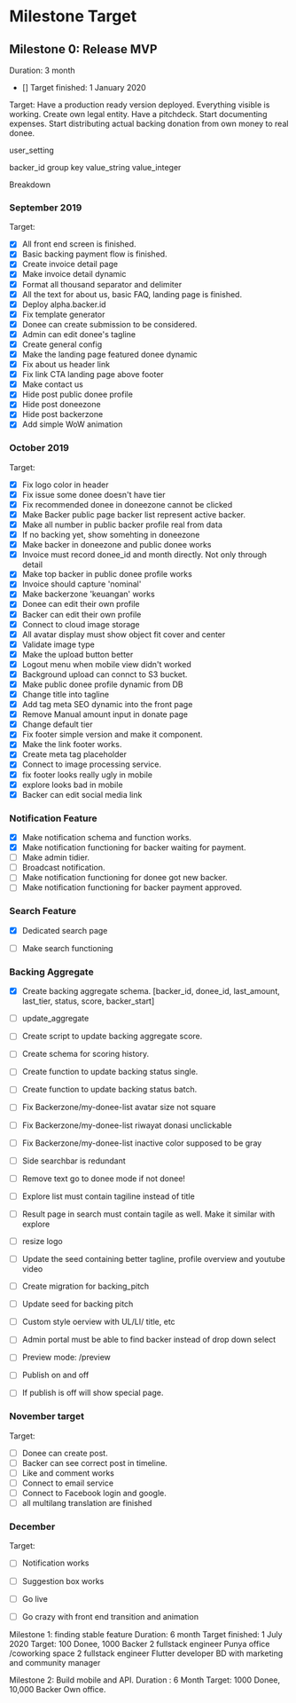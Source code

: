 # Milestone Target

## Milestone 0: Release MVP
Duration: 3 month
- [] Target finished: 1 January 2020

Target: Have a production ready version deployed. Everything visible is working. 
Create own legal entity. Have a pitchdeck. Start documenting expenses. Start distributing actual backing donation from own money to real donee.

user_setting

backer_id
group
key
value_string
value_integer


Breakdown
### September 2019

Target:
- [x] All front end screen is finished.
- [x] Basic backing payment flow is finished.
- [x] Create invoice detail page
- [x] Make invoice detail dynamic
- [x] Format all thousand separator and delimiter
- [x] All the text for about us, basic FAQ, landing page is finished.
- [x] Deploy alpha.backer.id 
- [x] Fix template generator
- [x] Donee can create submission to be considered.
- [x] Admin can edit donee's tagline
- [x] Create general config
- [x] Make the landing page featured donee dynamic
- [x] Fix about us header link
- [x] Fix link CTA landing page above footer 
- [x] Make contact us 
- [x] Hide post public donee profile
- [x] Hide post doneezone
- [x] Hide post backerzone
- [x] Add simple WoW animation

### October 2019

Target:
- [x] Fix logo color in header
- [x] Fix issue some donee doesn't have tier
- [x] Fix recommended donee in doneezone cannot be clicked
- [x] Make Backer public page backer list represent active backer.
- [x] Make all number in public backer profile real from data
- [x] If no backing yet, show somehting in doneezone
- [x] Make backer in doneezone and public donee works
- [x] Invoice must record donee_id and month directly. Not only through detail 
- [x] Make top backer in public donee profile works
- [x] Invoice should capture 'nominal'
- [x] Make backerzone 'keuangan' works 
- [x] Donee can edit their own profile
- [x] Backer can edit their own profile
- [x] Connect to cloud image storage
- [x] All avatar display must show object fit cover and center
- [x] Validate image type
- [x] Make the upload button better
- [x] Logout menu when mobile view didn't worked
- [x] Background upload can connct to S3 bucket.
- [x] Make public donee profile dynamic from DB
- [x] Change title into tagline
- [x] Add tag meta SEO dynamic into the front page
- [x] Remove Manual amount input in donate page
- [x] Change default tier
- [x] Fix footer simple version and make it component.
- [x] Make the link footer works.
- [x] Create meta tag placeholder
- [x] Connect to image processing service.
- [x] fix footer looks really ugly in mobile
- [x] explore looks bad in mobile
- [x] Backer can edit social media link

### Notification Feature
- [x] Make notification schema and function works.
- [x] Make notification functioning for backer waiting for payment.
- [ ] Make admin tidier.
- [ ] Broadcast notification.
- [ ] Make notification functioning for donee got new backer.
- [ ] Make notification functioning for backer payment approved.

### Search Feature
- [x] Dedicated search page
- [ ] Make search functioning


### Backing Aggregate
- [x] Create backing aggregate schema. [backer_id, donee_id, last_amount, last_tier, status, score, backer_start]
- [ ] update_aggregate
- [ ] Create script to update backing aggregate score.
- [ ] Create schema for scoring history.
- [ ] Create function to update backing status single.
- [ ] Create function to update backing status batch.

- [ ] Fix Backerzone/my-donee-list avatar size not square
- [ ] Fix Backerzone/my-donee-list riwayat donasi unclickable
- [ ] Fix Backerzone/my-donee-list inactive color supposed to be gray
- [ ] Side searchbar is redundant

- [ ] Remove text go to donee mode if not donee!

- [ ] Explore list must contain tagiline instead of title

- [ ] Result page in search must contain tagile as well. Make it similar with explore

- [ ] resize logo

- [ ] Update the seed containing better tagline, profile overview and youtube video
- [ ] Create migration for backing_pitch
- [ ] Update seed for backing pitch


- [ ] Custom style oerview with UL/LI/ title, etc

- [ ] Admin portal must be able to find backer instead of drop down select

- [ ] Preview mode: /preview
- [ ] Publish on and off
- [ ] If publish is off will show special page.





### November target

Target:
- [ ] Donee can create post.
- [ ] Backer can see correct post in timeline.
- [ ] Like and comment works
- [ ] Connect to email service
- [ ] Connect to Facebook login and google.
- [ ] all multilang translation are finished

### December

Target:
- [ ] Notification works
- [ ] Suggestion box works
- [ ] Go live
- [ ] Go crazy with front end transition and animation


Milestone 1: finding stable feature
Duration: 6 month
Target finished: 1  July 2020
Target: 100 Donee, 1000 Backer
2 fullstack engineer
Punya office /coworking space
2 fullstack engineer
Flutter developer
BD with marketing and community manager


Milestone 2: Build mobile and API.
Duration : 6 Month
Target: 1000 Donee, 10,000 Backer
Own office.
